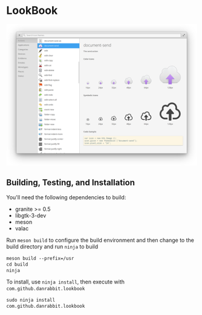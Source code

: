 # LookBook

![LookBook Screenshot](data/screenshot.png?raw=true)

## Building, Testing, and Installation


You'll need the following dependencies to build:
* granite >= 0.5
* libgtk-3-dev
* meson
* valac

Run `meson build` to configure the build environment and then change to the build directory and run `ninja` to build

    meson build --prefix=/usr 
    cd build
    ninja

To install, use `ninja install`, then execute with `com.github.danrabbit.lookbook`

    sudo ninja install
    com.github.danrabbit.lookbook
